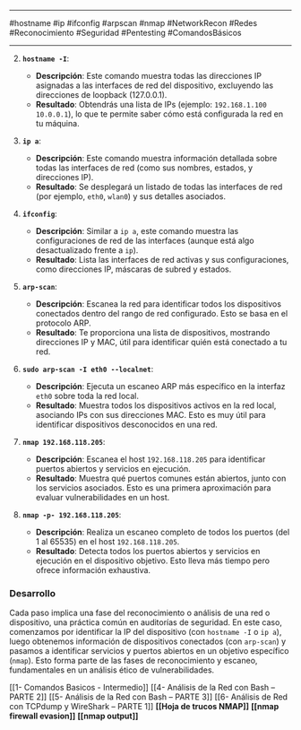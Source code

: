 
---

#hostname #ip #ifconfig #arpscan #nmap #NetworkRecon #Redes #Reconocimiento #Seguridad #Pentesting #ComandosBásicos

---


2. **`hostname -I`**:
    
    - **Descripción**: Este comando muestra todas las direcciones IP asignadas a las interfaces de red del dispositivo, excluyendo las direcciones de loopback (127.0.0.1).
    - **Resultado**: Obtendrás una lista de IPs (ejemplo: `192.168.1.100 10.0.0.1`), lo que te permite saber cómo está configurada la red en tu máquina.
    
1. **`ip a`**:
    
    - **Descripción**: Este comando muestra información detallada sobre todas las interfaces de red (como sus nombres, estados, y direcciones IP).
    - **Resultado**: Se desplegará un listado de todas las interfaces de red (por ejemplo, `eth0`, `wlan0`) y sus detalles asociados.
    
1. **`ifconfig`**:
    
    - **Descripción**: Similar a `ip a`, este comando muestra las configuraciones de red de las interfaces (aunque está algo desactualizado frente a `ip`).
    - **Resultado**: Lista las interfaces de red activas y sus configuraciones, como direcciones IP, máscaras de subred y estados.
    
1. **`arp-scan`**:
    
    - **Descripción**: Escanea la red para identificar todos los dispositivos conectados dentro del rango de red configurado. Esto se basa en el protocolo ARP.
    - **Resultado**: Te proporciona una lista de dispositivos, mostrando direcciones IP y MAC, útil para identificar quién está conectado a tu red.
    
1. **`sudo arp-scan -I eth0 --localnet`**:
    
    - **Descripción**: Ejecuta un escaneo ARP más específico en la interfaz `eth0` sobre toda la red local.
    - **Resultado**: Muestra todos los dispositivos activos en la red local, asociando IPs con sus direcciones MAC. Esto es muy útil para identificar dispositivos desconocidos en una red.
    
1. **`nmap 192.168.118.205`**:
    
    - **Descripción**: Escanea el host `192.168.118.205` para identificar puertos abiertos y servicios en ejecución.
    - **Resultado**: Muestra qué puertos comunes están abiertos, junto con los servicios asociados. Esto es una primera aproximación para evaluar vulnerabilidades en un host.
    
1. **`nmap -p- 192.168.118.205`**:
    
    - **Descripción**: Realiza un escaneo completo de todos los puertos (del 1 al 65535) en el host `192.168.118.205`.
    - **Resultado**: Detecta todos los puertos abiertos y servicios en ejecución en el dispositivo objetivo. Esto lleva más tiempo pero ofrece información exhaustiva.

### Desarrollo

Cada paso implica una fase del reconocimiento o análisis de una red o dispositivo, una práctica común en auditorías de seguridad. En este caso, comenzamos por identificar la IP del dispositivo (con `hostname -I` o `ip a`), luego obtenemos información de dispositivos conectados (con `arp-scan`) y pasamos a identificar servicios y puertos abiertos en un objetivo específico (`nmap`). Esto forma parte de las fases de reconocimiento y escaneo, fundamentales en un análisis ético de vulnerabilidades.



[[1- Comandos Basicos - Intermedio]]
[[4- Análisis de la Red con Bash – PARTE 2]]
[[5- Análisis de la Red con Bash – PARTE 3]]
[[6- Análisis de Red con TCPdump y WireShark – PARTE 1]]
**[[Hoja de trucos NMAP]]**
**[[nmap firewall evasion]]**
**[[nmap output]]**
